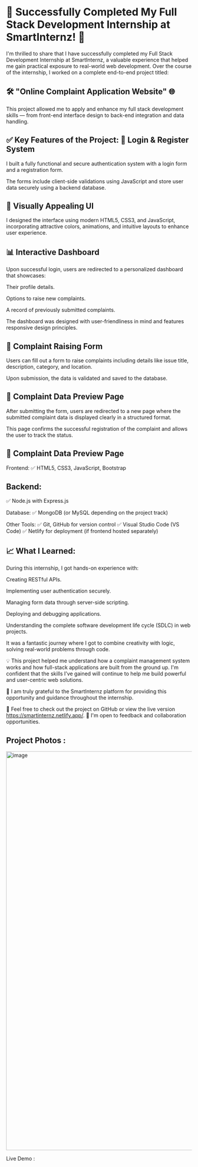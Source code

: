 <h1>🎉 Successfully Completed My Full Stack Development Internship at SmartInternz! 🚀</h1>

I'm thrilled to share that I have successfully completed my Full Stack Development Internship at SmartInternz, a valuable experience that helped me gain practical exposure to real-world web development. Over the course of the internship, I worked on a complete end-to-end project titled:

<h2>🛠 "Online Complaint Application Website" 🌐</h2>
This project allowed me to apply and enhance my full stack development skills — from front-end interface design to back-end integration and data handling.

<h2>✅ Key Features of the Project:
🔐 Login & Register System</h2>

I built a fully functional and secure authentication system with a login form and a registration form.

The forms include client-side validations using JavaScript and store user data securely using a backend database.

<h2>🎨 Visually Appealing UI</h2>

I designed the interface using modern HTML5, CSS3, and JavaScript, incorporating attractive colors, animations, and intuitive layouts to enhance user experience.

<h2>📊 Interactive Dashboard</h2>

Upon successful login, users are redirected to a personalized dashboard that showcases:

Their profile details.

Options to raise new complaints.

A record of previously submitted complaints.

The dashboard was designed with user-friendliness in mind and features responsive design principles.

<h2>📝 Complaint Raising Form</h2>

Users can fill out a form to raise complaints including details like issue title, description, category, and location.

Upon submission, the data is validated and saved to the database.

<h2>📄 Complaint Data Preview Page</h2>

After submitting the form, users are redirected to a new page where the submitted complaint data is displayed clearly in a structured format.

This page confirms the successful registration of the complaint and allows the user to track the status.

<h2>📄 Complaint Data Preview Page</h2>
Frontend:
✅ HTML5, CSS3, JavaScript, Bootstrap

<h2>Backend:</h2>
✅ Node.js with Express.js

Database:
✅ MongoDB (or MySQL depending on the project track)

Other Tools:
✅ Git, GitHub for version control
✅ Visual Studio Code (VS Code)
✅ Netlify for deployment (if frontend hosted separately)

<h2>📈 What I Learned:</h2>
During this internship, I got hands-on experience with:

Creating RESTful APIs.

Implementing user authentication securely.

Managing form data through server-side scripting.

Deploying and debugging applications.

Understanding the complete software development life cycle (SDLC) in web projects.

It was a fantastic journey where I got to combine creativity with logic, solving real-world problems through code.

💡 This project helped me understand how a complaint management system works and how full-stack applications are built from the ground up. I'm confident that the skills I’ve gained will continue to help me build powerful and user-centric web solutions.

🚀 I am truly grateful to the SmartInternz platform for providing this opportunity and guidance throughout the internship.

🔗 Feel free to check out the project on GitHub or view the live version https://smartinternz.netlify.app/.
📩 I'm open to feedback and collaboration opportunities.

<h2>Project Photos :</h2>
<img src="<img width="1920" height="1080" alt="image" src="https://github.com/user-attachments/assets/55ffec41-37e7-4a6e-b965-4b3205e8cca3" />


Live Demo : 













